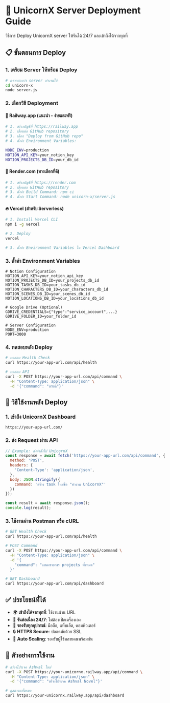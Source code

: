 # 🚀 UnicornX Server Deployment Guide

วิธีการ Deploy UnicornX server ให้รันได้ 24/7 และเข้าถึงได้จากทุกที่

## 📋 ขั้นตอนการ Deploy

### 1. เตรียม Server ให้พร้อม Deploy

```bash
# ตรวจสอบว่า server ทำงานได้
cd unicorn-x
node server.js
```

### 2. เลือกวิธี Deployment

#### 🌈 **Railway.app** (แนะนำ - ง่ายและฟรี)

```bash
# 1. สร้างบัญชีที่ https://railway.app
# 2. เชื่อมต่อ GitHub repository
# 3. เลือก "Deploy from GitHub repo"
# 4. ตั้งค่า Environment Variables:

NODE_ENV=production
NOTION_API_KEY=your_notion_key
NOTION_PROJECTS_DB_ID=your_db_id
```

#### 🎨 **Render.com** (ทางเลือกที่ดี)

```bash
# 1. สร้างบัญชีที่ https://render.com
# 2. เชื่อมต่อ GitHub repository
# 3. ตั้งค่า Build Command: npm ci
# 4. ตั้งค่า Start Command: node unicorn-x/server.js
```

#### 🔥 **Vercel** (สำหรับ Serverless)

```bash
# 1. Install Vercel CLI
npm i -g vercel

# 2. Deploy
vercel

# 3. ตั้งค่า Environment Variables ใน Vercel Dashboard
```

### 3. ตั้งค่า Environment Variables

```env
# Notion Configuration
NOTION_API_KEY=your_notion_api_key
NOTION_PROJECTS_DB_ID=your_projects_db_id
NOTION_TASKS_DB_ID=your_tasks_db_id
NOTION_CHARACTERS_DB_ID=your_characters_db_id
NOTION_SCENES_DB_ID=your_scenes_db_id
NOTION_LOCATIONS_DB_ID=your_locations_db_id

# Google Drive (Optional)
GDRIVE_CREDENTIALS={"type":"service_account",...}
GDRIVE_FOLDER_ID=your_folder_id

# Server Configuration
NODE_ENV=production
PORT=3000
```

### 4. ทดสอบหลัง Deploy

```bash
# ทดสอบ Health Check
curl https://your-app-url.com/api/health

# ทดสอบ API
curl -X POST https://your-app-url.com/api/command \
  -H "Content-Type: application/json" \
  -d '{"command": "สวัสดี"}'
```

## 🎯 วิธีใช้งานหลัง Deploy

### 1. เข้าถึง UnicornX Dashboard

```url
https://your-app-url.com/
```

### 2. ส่ง Request ผ่าน API

```javascript
// Example: ส่งคำสั่งไป UnicornX
const response = await fetch('https://your-app-url.com/api/command', {
  method: 'POST',
  headers: {
    'Content-Type': 'application/json',
  },
  body: JSON.stringify({
    command: 'สร้าง task ใหม่ชื่อ "ทำงาน UnicornX"'
  })
});

const result = await response.json();
console.log(result);
```

### 3. ใช้งานผ่าน Postman หรือ cURL

```bash
# GET Health Check
curl https://your-app-url.com/api/health

# POST Command
curl -X POST https://your-app-url.com/api/command \
  -H "Content-Type: application/json" \
  -d '{
    "command": "แสดงรายการ projects ทั้งหมด"
  }'

# GET Dashboard
curl https://your-app-url.com/api/dashboard
```

## ✅ ประโยชน์ที่ได้

- 🌍 **เข้าถึงได้จากทุกที่**: ใช้งานผ่าน URL
- 🔄 **รันต่อเนื่อง 24/7**: ไม่ต้องเปิดเครื่องเอง
- 📱 **รองรับทุกอุปกรณ์**: มือถือ, แท็บเล็ต, คอมพิวเตอร์
- 🔒 **HTTPS Secure**: ปลอดภัยด้วย SSL
- 🚀 **Auto Scaling**: รองรับผู้ใช้หลายคนพร้อมกัน

## 🎉 ตัวอย่างการใช้งาน

```bash
# สร้างโปรเจค Ashval ใหม่
curl -X POST https://your-unicornx.railway.app/api/command \
  -H "Content-Type: application/json" \
  -d '{"command": "สร้างโปรเจค Ashval Novel"}'

# ดูสถานะทั้งหมด
curl https://your-unicornx.railway.app/api/dashboard
```

